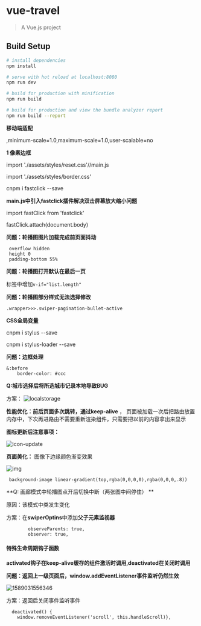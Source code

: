 # vue-travel

> A Vue.js project

## Build Setup

```bash
# install dependencies
npm install

# serve with hot reload at localhost:8080
npm run dev

# build for production with minification
npm run build

# build for production and view the bundle analyzer report
npm run build --report
```

**移动端适配**

,minimum-scale=1.0,maximum-scale=1.0,user-scalable=no

**1 像素边框**

import './assets/styles/reset.css'//main.js

import './assets/styles/border.css'

cnpm i fastclick --save

**main.js中引入fastclick插件解决双击屏幕放大缩小问题**

import fastClick from 'fastclick'

fastClick.attach(document.body)

**问题：轮播图图片加载完成前页面抖动**

``` 
 overflow hidden
 height 0
 padding-bottom 55% 
```

 **问题：轮播图打开默认在最后一页** 

<swiper>标签中增加``` v-if="list.length" ```

**问题：轮播图部分样式无法选择修改**

```.wrapper>>>.swiper-pagination-bullet-active```<!--实现组件和插件的样式关联-->

**CSS全局变量**

cnpm i stylus --save

cnpm i stylus-loader --save

**问题：边框处理**

```.border-topbottom
&:before
	border-color: #ccc
```

**Q:城市选择后将所选城市记录本地导致BUG**

方案： ![localstorage](E:\my-project\readme-img\localstorage.png)

**性能优化：**前后页面多次跳转，通过**keep-alive** ， 页面被加载一次后把路由放置内存中，下次再进路由不需要重新渲染组件，只需要把以前的内容拿出来显示 

**图标更新后注意事项：**

![icon-update](E:\my-project\readme-img\icon-update.png)

**页面美化：** 图像下边缘颜色渐变效果 

 ![img](E:\my-project\readme-img\jianbian.png) 

``` background-image linear-gradient(top,rgba(0,0,0,0),rgba(0,0,0,.8))```

**Q: 画廊模式中轮播图点开后切换中断（两张图中间停住） **

原因：该模式中类发生变化

方案：在**swiperOptins**中添加**父子元素监视器**

```
        observeParents: true,
        observer: true,
```

#### 特殊生命周期钩子函数

**activated钩子在keep-alive缓存的组件激活时调用,deactivated在关闭时调用**

**问题：返回上一级页面后，window.addEventListener事件监听仍然生效**

![1589031556346](E:\my-project\readme-img\1589031556346.png)



方案：返回后关闭事件监听事件

``````
  deactivated() {
    window.removeEventListener('scroll', this.handleScroll)},
``````